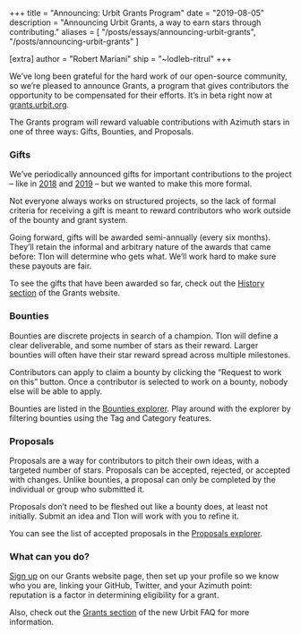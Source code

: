+++
title = "Announcing: Urbit Grants Program"
date = "2019-08-05"
description = "Announcing Urbit Grants, a way to earn stars through contributing."
aliases = [
  "/posts/essays/announcing-urbit-grants",
  "/posts/announcing-urbit-grants"
]

[extra]
author = "Robert Mariani"
ship = "~lodleb-ritrul"
+++

We’ve long been grateful for the hard work of our open-source community, so we’re pleased to announce Grants, a program that gives contributors the opportunity to be compensated for their efforts. It’s in beta right now at [grants.urbit.org](https://grants.urbit.org/).

The Grants program will reward valuable contributions with Azimuth stars in one of three ways: Gifts, Bounties, and Proposals.

### Gifts

We’ve periodically announced gifts for important contributions to the project – like in [2018](https://urbit.org/posts/2018-2-17-update/) and [2019](https://urbit.org/posts/urbit-grants-and-mid-2019-gifts/) – but we wanted to make this more formal.

Not everyone always works on structured projects, so the lack of formal criteria for receiving a gift is meant to reward contributors who work outside of the bounty and grant system.

Going forward, gifts will be awarded semi-annually (every six months). They’ll retain the informal and arbitrary nature of the awards that came before: Tlon will determine who gets what. We’ll work hard to make sure these payouts are fair.

To see the gifts that have been awarded so far, check out the [History section](https://grants.urbit.org/history) of the Grants website.

### Bounties

Bounties are discrete projects in search of a champion. Tlon will define a clear deliverable, and some number of stars as their reward. Larger bounties will often have their star reward spread across multiple milestones.

Contributors can apply to claim a bounty by clicking the “Request to work on this” button. Once a contributor is selected to work on a bounty, nobody else will be able to apply.

Bounties are listed in the [Bounties explorer](https://grants.urbit.org/rfws). Play around with the explorer by filtering bounties using the Tag and Category features.

### Proposals

Proposals are a way for contributors to pitch their own ideas, with a targeted number of stars. Proposals can be accepted, rejected, or accepted with changes. Unlike bounties, a proposal can only be completed by the individual or group who submitted it.

Proposals don’t need to be fleshed out like a bounty does, at least not initially. Submit an idea and Tlon will work with you to refine it.

You can see the list of accepted proposals in the [Proposals explorer](https://grants.urbit.org/proposals).

### What can you do?

[Sign up](https://grants.urbit.org/auth/sign-up) on our Grants website page, then set up your profile so we know who you are, linking your GitHub, Twitter, and your Azimuth point: reputation is a factor in determining eligibility for a grant.

Also, check out the [Grants section](https://urbit.org/faq/#grants-1) of the new Urbit FAQ for more information.
